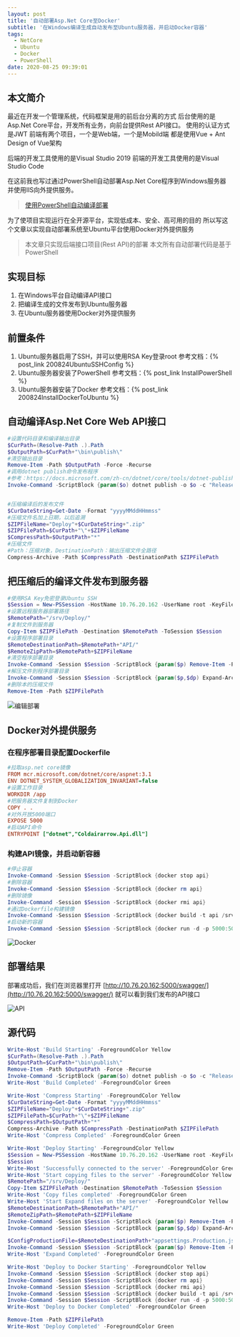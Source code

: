 ```yaml
---
layout: post
title: '自动部署Asp.Net Core至Docker'
subtitle: '在Windows编译生成自动发布至Ubuntu服务器，并启动Docker容器'
tags:
  - NetCore
  - Ubuntu
  - Docker
  - PowerShell
date: 2020-08-25 09:39:01
---
```


## 本文简介

最近在开发一个管理系统，代码框架是用的前后台分离的方式
后台使用的是Asp.Net Core平台，开发所有业务，向前台提供Rest API接口。
使用的认证方式是JWT
前端有两个项目，一个是Web端，一个是Mobild端
都是使用Vue + Ant Design of Vue架构

后端的开发工具使用的是Visual Studio 2019
前端的开发工具使用的是Visual Studio Code

在这前我也写过通过PowerShell自动部署Asp.Net Core程序到Windows服务器
并使用IIS向外提供服务。
> [使用PowerShell自动编译部署](https://www.cnblogs.com/liuju150/p/PowerShell-Deploy-Nodejs.html)

为了使项目实现运行在全开源平台，实现低成本、安全、高可用的目的
所以写这个文章以实现自动部署系统至Ubuntu平台使用Docker对外提供服务
> 本文章只实现后端接口项目(Rest API)的部署
> 本文所有自动部署代码是基于PowerShell

## 实现目标

1. 在Windows平台自动编译API接口
2. 把编译生成的文件发布到Ubuntu服务器
3. 在Ubuntu服务器使用Docker对外提供服务

## 前置条件

1. Ubuntu服务器启用了SSH，并可以使用RSA Key登录root 参考文档：{% post_link 200824UbuntuSSHConfig %}
2. Ubuntu服务器安装了PowerShell 参考文档：{% post_link InstallPowerShell %}
3. Ubuntu服务器安装了Docker 参考文档：{% post_link 200824InstallDockerToUbuntu %}

## 自动编译Asp.Net Core Web API接口

```powershell
#设置代码目录和编译输出目录
$CurPath=(Resolve-Path .).Path
$OutputPath=$CurPath+"\bin\publish\"
#清空输出目录
Remove-Item -Path $OutputPath -Force -Recurse
#调用dotnet publish命令发布程序
#参考：https://docs.microsoft.com/zh-cn/dotnet/core/tools/dotnet-publish
Invoke-Command -ScriptBlock {param($o) dotnet publish -o $o -c "Release" --no-self-contained -r linux-arm64 -v m --nologo "05.Coldairarrow.Api.csproj"} -ArgumentList $OutputPath


#压缩编译后的发布文件
$CurDateString=Get-Date -Format "yyyyMMddHHmmss"
#压缩文件名加上日期，以后追溯
$ZIPFileName="Deploy"+$CurDateString+".zip"
$ZIPFilePath=$CurPath+"\"+$ZIPFileName
$CompressPath=$OutputPath+"*"
#压缩文件
#Path：压缩对象，DestinationPath：输出压缩文件全路径
Compress-Archive -Path $CompressPath -DestinationPath $ZIPFilePath
```

## 把压缩后的编译文件发布到服务器

```powershell
#使用RSA Key免密登录Ubuntu SSH
$Session = New-PSSession -HostName 10.76.20.162 -UserName root -KeyFilePath "C:\Users\Administrator\.ssh\id_rsa"
#设置远程服务器部署路径
$RemotePath="/srv/Deploy/"
#复制文件到服务器
Copy-Item $ZIPFilePath -Destination $RemotePath -ToSession $Session
#设置程序部署目录
$RemoteDestinationPath=$RemotePath+"API/"
$RemoteZipPath=$RemotePath+$ZIPFileName
#清空程序部署目录
Invoke-Command -Session $Session -ScriptBlock {param($p) Remove-Item -Path $p -Recurse -Force} -ArgumentList $RemoteDestinationPath
#解压文件到程序部署目录
Invoke-Command -Session $Session -ScriptBlock {param($p,$dp) Expand-Archive -Path $p -DestinationPath $dp} -ArgumentList $RemoteZipPath,$RemoteDestinationPath
#删除本的压缩文件
Remove-Item -Path $ZIPFilePath
```

![编辑部署](1.png)

## Docker对外提供服务

### 在程序部署目录配置Dockerfile

```ini
#拉取asp.net core镜像
FROM mcr.microsoft.com/dotnet/core/aspnet:3.1
ENV DOTNET_SYSTEM_GLOBALIZATION_INVARIANT=false
#设置工作目录
WORKDIR /app
#把服务器文件复制到Docker
COPY . .
#对外开放5000端口
EXPOSE 5000
#启动API命令
ENTRYPOINT ["dotnet","Coldairarrow.Api.dll"]
```

### 构建API镜像，并启动新容器

```powershell
#停止容器
Invoke-Command -Session $Session -ScriptBlock {docker stop api}
#删除容器
Invoke-Command -Session $Session -ScriptBlock {docker rm api}
#删除镜像
Invoke-Command -Session $Session -ScriptBlock {docker rmi api}
#通过Dockerfile构建镜像
Invoke-Command -Session $Session -ScriptBlock {docker build -t api /srv/Deploy/API}
#启动新的容器
Invoke-Command -Session $Session -ScriptBlock {docker run -d -p 5000:5000 --name api api}
```

![Docker](2.png)

## 部署结果

部署成功后，我们在浏览器里打开
[http://10.76.20.162:5000/swagger/](http://10.76.20.162:5000/swagger/)
就可以看到我们发布的API接口

![API](3.png)

## 源代码

```powershell
Write-Host 'Build Starting' -ForegroundColor Yellow
$CurPath=(Resolve-Path .).Path
$OutputPath=$CurPath+"\bin\publish\"
Remove-Item -Path $OutputPath -Force -Recurse
Invoke-Command -ScriptBlock {param($o) dotnet publish -o $o -c "Release" --no-self-contained -r linux-arm64 -v m --nologo "05.Coldairarrow.Api.csproj"} -ArgumentList $OutputPath
Write-Host 'Build Completed' -ForegroundColor Green

Write-Host 'Compress Starting' -ForegroundColor Yellow
$CurDateString=Get-Date -Format "yyyyMMddHHmmss"
$ZIPFileName="Deploy"+$CurDateString+".zip"
$ZIPFilePath=$CurPath+"\"+$ZIPFileName
$CompressPath=$OutputPath+"*"
Compress-Archive -Path $CompressPath -DestinationPath $ZIPFilePath
Write-Host 'Compress Completed' -ForegroundColor Green

Write-Host 'Deploy Starting' -ForegroundColor Yellow
$Session = New-PSSession -HostName 10.76.20.162 -UserName root -KeyFilePath "C:\Users\Administrator\.ssh\id_rsa"
$Session
Write-Host 'Successfully connected to the server' -ForegroundColor Green
Write-Host 'Start copying files to the server' -ForegroundColor Yellow
$RemotePath="/srv/Deploy/"
Copy-Item $ZIPFilePath -Destination $RemotePath -ToSession $Session
Write-Host 'Copy files completed' -ForegroundColor Green
Write-Host 'Start Expand files on the server' -ForegroundColor Yellow
$RemoteDestinationPath=$RemotePath+"API/"
$RemoteZipPath=$RemotePath+$ZIPFileName
Invoke-Command -Session $Session -ScriptBlock {param($p) Remove-Item -Path $p -Recurse -Force} -ArgumentList $RemoteDestinationPath
Invoke-Command -Session $Session -ScriptBlock {param($p,$dp) Expand-Archive -Path $p -DestinationPath $dp} -ArgumentList $RemoteZipPath,$RemoteDestinationPath

$ConfigProductionFile=$RemoteDestinationPath+"appsettings.Production.json"
Invoke-Command -Session $Session -ScriptBlock {param($p) Remove-Item -Path $p -Force} -ArgumentList $ConfigProductionFile
Write-Host 'Expand Completed' -ForegroundColor Green

Write-Host 'Deploy to Docker Starting' -ForegroundColor Yellow
Invoke-Command -Session $Session -ScriptBlock {docker stop api}
Invoke-Command -Session $Session -ScriptBlock {docker rm api}
Invoke-Command -Session $Session -ScriptBlock {docker rmi api}
Invoke-Command -Session $Session -ScriptBlock {docker build -t api /srv/Deploy/API}
Invoke-Command -Session $Session -ScriptBlock {docker run -d -p 5000:5000 --name api api}
Write-Host 'Deploy to Docker Completed' -ForegroundColor Green

Remove-Item -Path $ZIPFilePath
Write-Host 'Deploy Completed' -ForegroundColor Green
```
